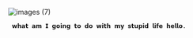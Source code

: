 ![images (7)](https://github.com/user-attachments/assets/b6dab934-1c39-46b3-a917-4c70da8aae00)

     𝘄𝗵𝗮𝘁 𝗮𝗺 𝗜 𝗴𝗼𝗶𝗻𝗴 𝘁𝗼 𝗱𝗼 𝘄𝗶𝘁𝗵 𝗺𝘆 𝘀𝘁𝘂𝗽𝗶𝗱 𝗹𝗶𝗳𝗲 𝗵𝗲𝗹𝗹𝗼. 
